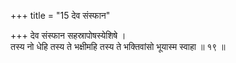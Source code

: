 +++
title = "15 देव संस्फान"

+++
देव संस्फान सहस्रापोषस्येशिषे ।  
तस्य नो धेहि तस्य ते भक्षीमहि तस्य ते भक्तिवांसो भूयास्म स्वाहा ॥ १९ ॥